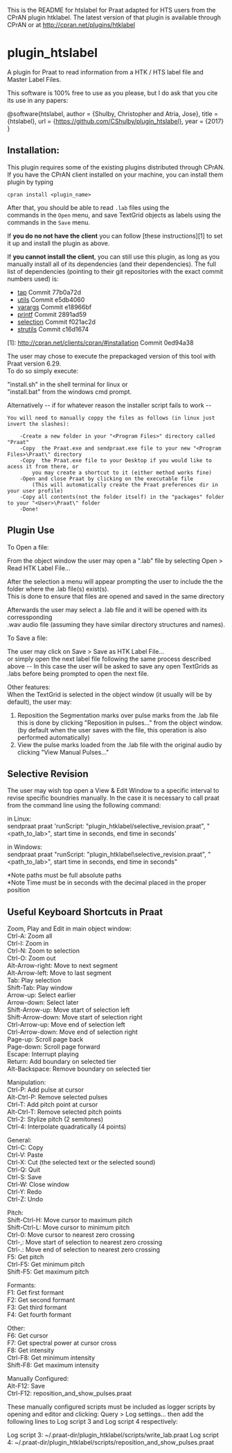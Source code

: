 This is the README for htslabel for Praat adapted for HTS users from the CPrAN plugin htklabel.
The latest version of that plugin is available through CPrAN or at <http://cpran.net/plugins/htklabel>  
  
# plugin_htslabel  
  
A plugin for Praat to read information from a HTK / HTS label file and  
Master Label Files.  


This software is 100% free to use as you please, but I do ask that you cite its use in any papers:

@software{htslabel,
  author = {Shulby, Christopher and Atria, Jose},
  title = {htslabel},
  url = {https://github.com/CShulby/plugin_htslabel},
  year = {2017}
}

## Installation:  

This plugin requires some of the existing plugins distributed through CPrAN.  
If you have the CPrAN client installed on your machine, you can install them  
plugin by typing  

    cpran install <plugin_name>  

After that, you should be able to read `.lab` files using the  
commands in the `Open` menu, and save TextGrid objects as labels using the  
commands in the `Save` menu.  

If **you do no not have the client** you can follow [these instructions][1] 
to set it up and install the plugin as above.

If **you cannot install the client**, you can still use this plugin, as long
as you manually install all of its dependencies (and their dependencies).
The full list of dependencies (pointing to their git repositories with the exact commit numbers used) is:

* [tap](https://gitlab.com/cpran/plugin_tap) Commit 77b0a72d
* [utils](https://gitlab.com/cpran/plugin_utils) Commit e5db4060
* [varargs](https://gitlab.com/cpran/plugin_varargs) Commit e18966bf
* [printf](https://gitlab.com/cpran/plugin_printf) Commit 2891ad59
* [selection](https://gitlab.com/cpran/plugin_selection) Commit f021ac2d
* [strutils](https://gitlab.com/cpran/plugin_strutils) Commit c16d1674

[1]: http://cpran.net/clients/cpran/#installation Commit 0ed94a38

The user may chose to execute the prepackaged version of this tool with Praat version 6.29.  
To do so simply execute:  
  
"install.sh" in the shell terminal for linux or  
"install.bat" from the windows cmd prompt.  

Alternatively -- if for whatever reason the installer script fails to work --

	You will need to manually coppy the files as follows (in linux just invert the slashes):

		-Create a new folder in your "<Program Files>" directory called "Praat"
		-Copy  the Praat.exe and sendpraat.exe file to your new "<Program Files>\Praat\" directory 
		-Copy  the Praat.exe file to your Desktop if you would like to acess it from there, or 
			you may create a shortcut to it (either method works fine)
		-Open and close Praat by clicking on the executable file 
			(This will automatically create the Praat preferences dir in your user profile)
		-Copy all contents(not the folder itself) in the "packages" folder to your "<User>\Praat\" folder
		-Done!
  
## Plugin Use  
  
To Open a file:  
 
From the object window the user may open a ".lab" file by selecting Open > Read HTK Label File...  
  
After the selection a menu will appear prompting the user to include the the folder where the .lab file(s) exist(s).  
This is done to ensure that files are opened and saved in the same directory  

Afterwards the user may select a .lab file and it will be opened with its corressponding  
.wav audio file (assuming they have similar directory structures and names).  
 
To Save a file:  
  
The user may click on Save > Save as HTK Label File...  
or simply open the next label file following the same process described above -- In this case the user will be asked to save any open TextGrids as .labs before being prompted to open the next file.  
  
Other features:  
When the TextGrid is selected in the object window (it usually will be by default), the user may:  
1. Reposition the Segmentation marks over pulse marks from the .lab file  
	this is done by clicking "Reposition in pulses..." from the object window. (by default when the user saves with the file, this operation is also performed automatically)  
2. View the pulse marks loaded from the .lab file with the original audio by clicking "View Manual Pulses..."  
  
## Selective Revision  
  
The user may wish top open a View & Edit Window to a specific interval to revise specific boundries manually.  In the case it is necessary to call praat from the command line using the following command:  
  
in Linux:  
sendpraat praat 'runScript: "plugin_htklabel/selective_revision.praat", "<path_to_lab>", start time in seconds, end time in seconds'  

in Windows:  
sendpraat praat "runScript: \"plugin_htklabel\selective_revision.praat\", \"<path_to_lab>\", start time in seconds, end time in seconds"  

*Note paths must be full absolute paths  
*Note Time must be in seconds with the decimal placed in the proper position  

## Useful Keyboard Shortcuts in Praat  
  
Zoom, Play and Edit in main object window:  
  Ctrl-A: Zoom all  
  Ctrl-I: Zoom in  
  Ctrl-N: Zoom to selection  
  Ctrl-O: Zoom out  
  Alt-Arrow-right: Move to next segment  
  Alt-Arrow-left: Move to last segment  
  Tab: Play selection  
  Shift-Tab: Play window  
  Arrow-up: Select earlier  
  Arrow-down: Select later  
  Shift-Arrow-up: Move start of selection left  
  Shift-Arrow-down: Move start of selection right  
  Ctrl-Arrow-up: Move end of selection left  
  Ctrl-Arrow-down: Move end of selection right  
  Page-up: Scroll page back  
  Page-down: Scroll page forward  
  Escape: Interrupt playing  
  Return: Add boundary on selected tier  
  Alt-Backspace: Remove boundary on selected tier  
  
  
Manipulation:  
  Ctrl-P: Add pulse at cursor  
  Alt-Ctrl-P: Remove selected pulses  
  Ctrl-T: Add pitch point at cursor  
  Alt-Ctrl-T: Remove selected pitch points  
  Ctrl-2: Stylize pitch (2 semitones)  
  Ctrl-4: Interpolate quadratically (4 points)  
  
General:  
  Ctrl-C: Copy  
  Ctrl-V: Paste  
  Ctrl-X: Cut (the selected text or the selected sound)  
  Ctrl-Q: Quit  
  Ctrl-S: Save  
  Ctrl-W: Close window  
  Ctrl-Y: Redo  
  Ctrl-Z: Undo  
  
Pitch:  
  Shift-Ctrl-H: Move cursor to maximum pitch  
  Shift-Ctrl-L: Move cursor to minimum pitch  
  Ctrl-0: Move cursor to nearest zero crossing  
  Ctrl-,: Move start of selection to nearest zero crossing  
  Ctrl-.: Move end of selection to nearest zero crossing  
  F5: Get pitch  
  Ctrl-F5: Get minimum pitch  
  Shift-F5: Get maximum pitch  
  
Formants:  
  F1: Get first formant  
  F2: Get second formant  
  F3: Get third formant  
  F4: Get fourth formant  
  
Other:  
  F6: Get cursor  
  F7: Get spectral power at cursor cross  
  F8: Get intensity  
  Ctrl-F8: Get minimum intensity  
  Shift-F8: Get maximum intensity  
  
Manually Configured:  
  Alt-F12: Save  
  Ctrl-F12: reposition_and_show_pulses.praat 

These manually configured scripts must be included as logger scripts by opening and editor and clicking:
Query > Log settings...
then add the following lines to Log script 3 and Log script 4 respectively:

Log script 3: ~/.praat-dir/plugin_htklabel/scripts/write_lab.praat
Log script 4: ~/.praat-dir/plugin_htklabel/scripts/reposition_and_show_pulses.praat
